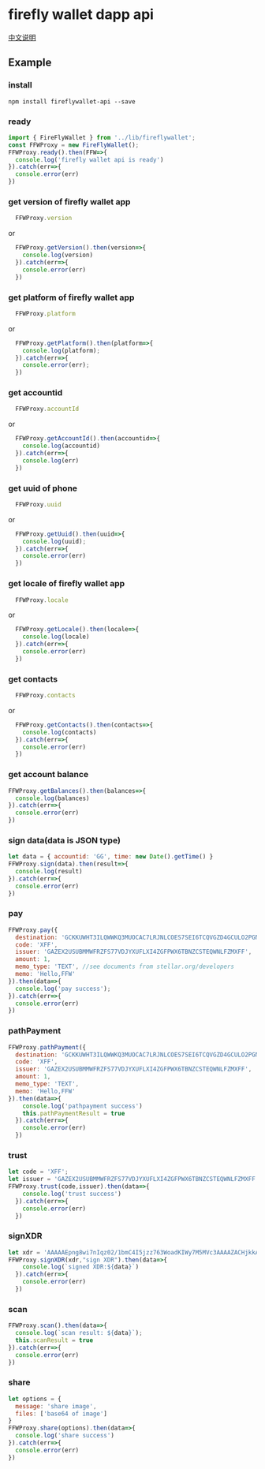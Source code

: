 # firefly wallet dapp api

[中文说明](README_CN.MD)

## Example

### install
``` 
npm install fireflywallet-api --save
```

### ready

``` javascript
import { FireFlyWallet } from '../lib/fireflywallet';
const FFWProxy = new FireFlyWallet();
FFWProxy.ready().then(FFW=>{
  console.log('firefly wallet api is ready')
}).catch(err=>{
  console.error(err)
})
````

### get version of firefly wallet app
``` javascript
  FFWProxy.version
```
or
``` javascript
  FFWProxy.getVersion().then(version=>{
    console.log(version)
  }).catch(err=>{
    console.error(err)
  })
```

### get platform of firefly wallet app
``` javascript
  FFWProxy.platform
```
or
``` javascript
  FFWProxy.getPlatform().then(platform=>{
    console.log(platform);
  }).catch(err=>{
    console.error(err);
  })
```

### get accountid 
``` javascript
  FFWProxy.accountId
```
or
``` javascript
  FFWProxy.getAccountId().then(accountid=>{
    console.log(accountid)
  }).catch(err=>{
    console.log(err)
  })
```

### get uuid of phone
``` javascript
  FFWProxy.uuid
```
or
``` javascript
  FFWProxy.getUuid().then(uuid=>{
    console.log(uuid);
  }).catch(err=>{
    console.error(err)
  })
```

### get locale of firefly wallet app
``` javascript
  FFWProxy.locale
```
or
``` javascript
  FFWProxy.getLocale().then(locale=>{
    console.log(locale)
  }).catch(err=>{
    console.error(err)
  })
```

### get contacts
``` javascript
  FFWProxy.contacts
```
or
``` javascript
  FFWProxy.getContacts().then(contacts=>{
    console.log(contacts)
  }).catch(err=>{
    console.error(err)
  })
```

### get account balance
``` javascript
FFWProxy.getBalances().then(balances=>{
  console.log(balances)
}).catch(err=>{
  console.error(err)
})
```

### sign data(data is JSON type)
``` javascript
let data = { accountid: 'GG', time: new Date().getTime() }
FFWProxy.sign(data).then(result=>{
  console.log(result)
}).catch(err=>{
  console.error(err)
})
```

### pay
``` javascript
FFWProxy.pay({
  destination: 'GCKKUWHT3ILQWWKQ3MUOCAC7LRJNLCOES7SEI6TCQVGZD4GCULO2PGNU', 
  code: 'XFF', 
  issuer: 'GAZEX2USUBMMWFRZFS77VDJYXUFLXI4ZGFPWX6TBNZCSTEQWNLFZMXFF', 
  amount: 1, 
  memo_type: 'TEXT', //see documents from stellar.org/developers
  memo: 'Hello,FFW'
}).then(data=>{
  console.log('pay success');
}).catch(err=>{
  console.error(err)
})
```

### pathPayment
``` javascript
FFWProxy.pathPayment({
  destination: 'GCKKUWHT3ILQWWKQ3MUOCAC7LRJNLCOES7SEI6TCQVGZD4GCULO2PGNU', 
  code: 'XFF', 
  issuer: 'GAZEX2USUBMMWFRZFS77VDJYXUFLXI4ZGFPWX6TBNZCSTEQWNLFZMXFF', 
  amount: 1, 
  memo_type: 'TEXT', 
  memo: 'Hello,FFW'
}).then(data=>{
    console.log('pathpayment success')
    this.pathPaymentResult = true
  }).catch(err=>{
    console.error(err)
  })
```

### trust
``` javascript
let code = 'XFF';
let issuer = 'GAZEX2USUBMMWFRZFS77VDJYXUFLXI4ZGFPWX6TBNZCSTEQWNLFZMXFF';
FFWProxy.trust(code,issuer).then(data=>{
    console.log('trust success')
  }).catch(err=>{
    console.error(err)
  })
```

### signXDR
``` javascript
let xdr = 'AAAAAEpng8wi7nIqz02/1bmC4I5jzz763WoadKIWy7M5MVc3AAAAZACHjkkAAAABAAAAAAAAAAAAAAABAAAAAAAAAAoAAAALaG9tZV9kb21haW4AAAAAAQAAABBodHRwOi8vZmNoYWluLmlvAAAAAAAAAAA='
FFWProxy.signXDR(xdr,"sign XDR").then(data=>{
    console.log(`signed XDR:${data}`)
  }).catch(err=>{
    console.error(err)
  })
```

### scan
``` javascript
FFWProxy.scan().then(data=>{
  console.log(`scan result: ${data}`);
  this.scanResult = true
}).catch(err=>{
  console.error(err)
})
```

### share
``` javascript
let options = {
  message: 'share image',
  files: ['base64 of image']
}
FFWProxy.share(options).then(data=>{
  console.log('share success')
}).catch(err=>{
  console.error(err)
})
```